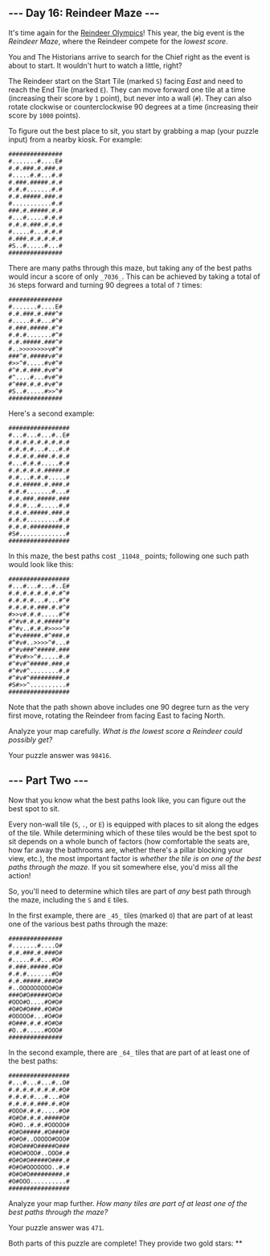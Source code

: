 \-\-\- Day 16: Reindeer Maze ---
--------------------------------

It's time again for the [Reindeer Olympics](/2015/day/14)! This year, the big event is the _Reindeer Maze_, where the Reindeer compete for the _lowest score_.

You and The Historians arrive to search for the Chief right as the event is about to start. It wouldn't hurt to watch a little, right?

The Reindeer start on the Start Tile (marked `S`) facing _East_ and need to reach the End Tile (marked `E`). They can move forward one tile at a time (increasing their score by `1` point), but never into a wall (`#`). They can also rotate clockwise or counterclockwise 90 degrees at a time (increasing their score by `1000` points).

To figure out the best place to sit, you start by grabbing a map (your puzzle input) from a nearby kiosk. For example:

    ###############
    #.......#....E#
    #.#.###.#.###.#
    #.....#.#...#.#
    #.###.#####.#.#
    #.#.#.......#.#
    #.#.#####.###.#
    #...........#.#
    ###.#.#####.#.#
    #...#.....#.#.#
    #.#.#.###.#.#.#
    #.....#...#.#.#
    #.###.#.#.#.#.#
    #S..#.....#...#
    ###############


There are many paths through this maze, but taking any of the best paths would incur a score of only `_7036_`. This can be achieved by taking a total of `36` steps forward and turning 90 degrees a total of `7` times:


    ###############
    #.......#....E#
    #.#.###.#.###^#
    #.....#.#...#^#
    #.###.#####.#^#
    #.#.#.......#^#
    #.#.#####.###^#
    #..>>>>>>>>v#^#
    ###^#.#####v#^#
    #>>^#.....#v#^#
    #^#.#.###.#v#^#
    #^....#...#v#^#
    #^###.#.#.#v#^#
    #S..#.....#>>^#
    ###############


Here's a second example:

    #################
    #...#...#...#..E#
    #.#.#.#.#.#.#.#.#
    #.#.#.#...#...#.#
    #.#.#.#.###.#.#.#
    #...#.#.#.....#.#
    #.#.#.#.#.#####.#
    #.#...#.#.#.....#
    #.#.#####.#.###.#
    #.#.#.......#...#
    #.#.###.#####.###
    #.#.#...#.....#.#
    #.#.#.#####.###.#
    #.#.#.........#.#
    #.#.#.#########.#
    #S#.............#
    #################


In this maze, the best paths cost `_11048_` points; following one such path would look like this:

    #################
    #...#...#...#..E#
    #.#.#.#.#.#.#.#^#
    #.#.#.#...#...#^#
    #.#.#.#.###.#.#^#
    #>>v#.#.#.....#^#
    #^#v#.#.#.#####^#
    #^#v..#.#.#>>>>^#
    #^#v#####.#^###.#
    #^#v#..>>>>^#...#
    #^#v###^#####.###
    #^#v#>>^#.....#.#
    #^#v#^#####.###.#
    #^#v#^........#.#
    #^#v#^#########.#
    #S#>>^..........#
    #################


Note that the path shown above includes one 90 degree turn as the very first move, rotating the Reindeer from facing East to facing North.

Analyze your map carefully. _What is the lowest score a Reindeer could possibly get?_

Your puzzle answer was `98416`.

\-\-\- Part Two ---
-------------------

Now that you know what the best paths look like, you can figure out the best spot to sit.

Every non-wall tile (`S`, `.`, or `E`) is equipped with places to sit along the edges of the tile. While determining which of these tiles would be the best spot to sit depends on a whole bunch of factors (how comfortable the seats are, how far away the bathrooms are, whether there's a pillar blocking your view, etc.), the most important factor is _whether the tile is on one of the best paths through the maze_. If you sit somewhere else, you'd miss all the action!

So, you'll need to determine which tiles are part of _any_ best path through the maze, including the `S` and `E` tiles.

In the first example, there are `_45_` tiles (marked `O`) that are part of at least one of the various best paths through the maze:

    ###############
    #.......#....O#
    #.#.###.#.###O#
    #.....#.#...#O#
    #.###.#####.#O#
    #.#.#.......#O#
    #.#.#####.###O#
    #..OOOOOOOOO#O#
    ###O#O#####O#O#
    #OOO#O....#O#O#
    #O#O#O###.#O#O#
    #OOOOO#...#O#O#
    #O###.#.#.#O#O#
    #O..#.....#OOO#
    ###############


In the second example, there are `_64_` tiles that are part of at least one of the best paths:

    #################
    #...#...#...#..O#
    #.#.#.#.#.#.#.#O#
    #.#.#.#...#...#O#
    #.#.#.#.###.#.#O#
    #OOO#.#.#.....#O#
    #O#O#.#.#.#####O#
    #O#O..#.#.#OOOOO#
    #O#O#####.#O###O#
    #O#O#..OOOOO#OOO#
    #O#O###O#####O###
    #O#O#OOO#..OOO#.#
    #O#O#O#####O###.#
    #O#O#OOOOOOO..#.#
    #O#O#O#########.#
    #O#OOO..........#
    #################


Analyze your map further. _How many tiles are part of at least one of the best paths through the maze?_

Your puzzle answer was `471`.

Both parts of this puzzle are complete! They provide two gold stars: **
